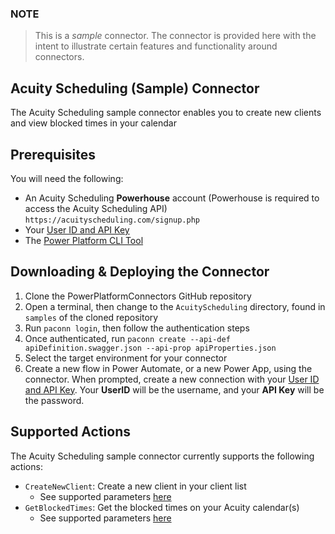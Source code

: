 
### NOTE
> This is a *sample* connector.  The connector is provided here with the intent to illustrate certain features and functionality around connectors.

## Acuity Scheduling (Sample) Connector
The Acuity Scheduling sample connector enables you to create new clients and view blocked times in your calendar

## Prerequisites
You will need the following:
* An Acuity Scheduling **Powerhouse** account (Powerhouse is required to access the Acuity Scheduling API) `https://acuityscheduling.com/signup.php`
* Your [User ID and API Key](https://secure.acuityscheduling.com/app.php?action=settings&key=api)
* The [Power Platform CLI Tool](https://docs.microsoft.com/en-us/connectors/custom-connectors/paconn-cli)

## Downloading & Deploying the Connector
1. Clone the PowerPlatformConnectors GitHub repository
2. Open a terminal, then change to the `AcuityScheduling` directory, found in `samples` of the cloned repository
3. Run `paconn login`, then follow the authentication steps
4. Once authenticated, run `paconn create --api-def apiDefinition.swagger.json --api-prop apiProperties.json`
5. Select the target environment for your connector
6. Create a new flow in Power Automate, or a new Power App, using the connector. When prompted, create a new connection with your [User ID and API Key](https://secure.acuityscheduling.com/app.php?action=settings&key=api). Your **UserID** will be the username, and your **API Key** will be the password. 


## Supported Actions
The Acuity Scheduling sample connector currently supports the following actions:
* `CreateNewClient`:  Create a new client in your client list
    - See supported parameters [here](https://developers.acuityscheduling.com/reference#post-clients)
* `GetBlockedTimes`: Get the blocked times on your Acuity calendar(s)
    - See supported parameters [here](https://developers.acuityscheduling.com/reference#blocks)

